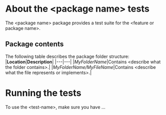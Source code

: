 # About the &lt;package name&gt; tests

The &lt;package name&gt; package provides a test suite for the &lt;feature or package name&gt;.

<!--

> **Note**: For packages that are not yet released, include the section below that matches, but remember to remove it or hide it again when the package is ready for release. When the package is at the Release Candidate or Released stage, use the Installation section below.
## Experimental package
This package is available as an experimental package, so it is not ready for production use. The features and documentation in this package might change before it is verified for release.

To install this package, follow the instructions for [installing hidden packages](https://docs.unity3d.com/Packages/Installation/manual/index.html).
>**Note**: This section begins with a cross-reference to the instructions on how to install hidden (non-discoverable) packages. If the package requires special installation instructions, include these steps below:

In addition, you need to install the following resources:

- **&lt;name of resource 1&gt;**: To install, open **Window** > **&lt;name of menu item&gt;**.
	The resource appears &lt;at this location&gt;.
- ... etc.
## Pre-release package

This package is available as a pre-release package, so it is still in the process of becoming stable enough to release. The features and documentation in this package might change before it is ready for release.
To install this package, follow the instructions in the [Package Manager documentation](https://docs.unity3d.com/Manual/upm-ui-install.html).
>**Note**: This section begins with a cross-reference to the official Unity Manual topic on how to install packages. If the package requires special installation instructions, include these steps below:
In addition, you need to install the following resources:

- **&lt;name of resource 1&gt;**: To install, open **Window** > **&lt;name of menu item&gt;**.

	The resource appears &lt;at this location&gt;.

- ... etc.

<a name="Installation"></a>
## Installation

To install this package, follow the instructions in the [Package Manager documentation](https://docs.unity3d.com/Manual/upm-ui-install.html).

>**Note**: This section begins with a cross-reference to the official Unity Manual topic on how to install packages. If the package requires special installation instructions, include these steps below:

In addition, you need to install the following resources:

- **&lt;name of resource 1&gt;**: To install, open **Window** > **&lt;name of menu item&gt;**.

	The resource appears &lt;at this location&gt;.
-  ... etc.

-->

## Package contents
The following table describes the package folder structure:
|**Location**|**Description**|
|---|---|
|*MyFolderName*|Contains &lt;describe what the folder contains&gt;.|
|*MyFolderName/MyFileName*|Contains &lt;describe what the file represents or implements&gt;.|
# Running the tests

To use the &lt;test-name&gt;, make sure you have ...
